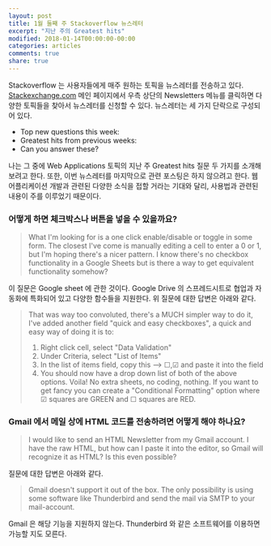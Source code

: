 ```yaml
---
layout: post
title: 1월 둘째 주 Stackoverflow 뉴스레터
excerpt: "지난 주의 Greatest hits"
modified: 2018-01-14T00:00:00-00:00
categories: articles
comments: true
share: true
---
```


Stackoverflow 는 사용자들에게 매주 원하는 토픽을 뉴스레터를 전송하고 있다. [Stackexchange.com](https://stackexchange.com/) 메인 페이지에서 우측 상단의 Newsletters 메뉴를 클릭하면 다양한 토픽들을 찾아서 뉴스레터를 신청할 수 있다. 뉴스레터는 세 가지 단락으로 구성되어 있다.
- Top new questions this week:
- Greatest hits from previous weeks:
- Can you answer these?

나는 그 중에 Web Applications 토픽의 지난 주 Greatest hits 질문 두 가지를 소개해보려고 한다. 또한, 이번 뉴스레터를 마지막으로 관련 포스팅은 하지 않으려고 한다. 웹 어플리케이션 개발과 관련된 다양한 소식을 접할 거라는 기대와 달리, 사용법과 관련된 내용이 주를 이루었기 때문이다.

### 어떻게 하면 체크박스나 버튼을 넣을 수 있을까요?

>What I'm looking for is a one click enable/disable or toggle in some form. The closest I've come is manually editing a cell to enter a 0 or 1, but I'm hoping there's a nicer pattern.
>I know there's no checkbox functionality in a Google Sheets but is there a way to get equivalent functionality somehow?

이 질문은 Google sheet 에 관한 것이다. Google Drive 의 스프레드시트로 협업과 자동화에 특화되어 있고 다양한 함수들을 지원한다. 위 질문에 대한 답변은 아래와 같다.

>That was way too convoluted, there's a MUCH simpler way to do it, I've added another field "quick and easy checkboxes", a quick and easy way of doing it is to:
>1. Right click cell, select "Data Validation"
>2. Under Criteria, select "List of Items"
>3. In the list of items field, copy this --> ☐,☑ and paste it into the field
>4. You should now have a drop down list of both of the above options.
>Voila! No extra sheets, no coding, nothing. If you want to get fancy you can create a "Conditional Formatting" option where ☑ squares are GREEN and ☐ squares are RED.

### Gmail 에서 메일 상에 HTML 코드를 전송하려면 어떻게 해야 하나요?

>I would like to send an HTML Newsletter from my Gmail account.
>I have the raw HTML, but how can I paste it into the editor, so Gmail will recognize it as HTML?
>Is this even possible?

질문에 대한 답변은 아래와 같다.

>Gmail doesn't support it out of the box. The only possibility is using some software like Thunderbird and send the mail via SMTP to your mail-account.

Gmail 은 해당 기능을 지원하지 않는다. Thunderbird 와 같은 소프트웨어를 이용하면 가능할 지도 모른다.
